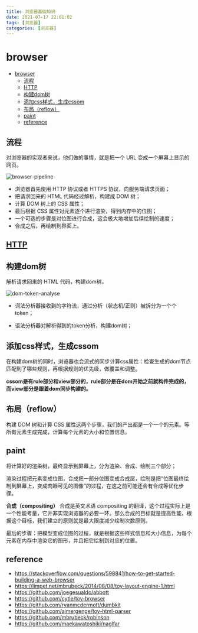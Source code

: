 ```yaml
---
title: 浏览器基础知识
date: 2021-07-17 22:01:02
tags: [浏览器]
categories: [浏览器]
---
```


# browser
- [browser](#browser)
  - [流程](#流程)
  - [HTTP](#http)
  - [构建dom树](#构建dom树)
  - [添加css样式，生成cssom](#添加css样式生成cssom)
  - [布局（reflow）](#布局reflow)
  - [paint](#paint)
  - [reference](#reference)
## 流程

对浏览器的实现者来说，他们做的事情，就是把一个 URL 变成一个屏幕上显示的网页。

![browser-pipeline](https://booker-17dbbd-1252444055.tcloudbaseapp.com/cdn/fe-cdn/browser-pipeline.jpg)

+ 浏览器首先使用 HTTP 协议或者 HTTPS 协议，向服务端请求页面；
+ 把请求回来的 HTML 代码经过解析，构建成 DOM 树；
+ 计算 DOM 树上的 CSS 属性；
+ 最后根据 CSS 属性对元素逐个进行渲染，得到内存中的位图；
+ 一个可选的步骤是对位图进行合成，这会极大地增加后续绘制的速度；
+ 合成之后，再绘制到界面上。

## [HTTP](./HTTP.md)

## 构建dom树

解析请求回来的 HTML 代码，构建dom树。

![dom-token-analyse](https://booker-17dbbd-1252444055.tcloudbaseapp.com/cdn/fe-cdn/dom-token-analyse.png)

+ 词法分析器接收到的字符流，通过分析（状态机/正则）被拆分为一个个token；

+ 语法分析器对解析得到的token分析，构建dom树；

## 添加css样式，生成cssom

在构建dom树的同时，浏览器也会流式的同步计算css属性：检查生成的dom节点匹配到了哪些规则，再根据规则的优先级，做覆盖和调整。

**cssom是有rule部分和view部分的，rule部分是在dom开始之前就构件完成的，而view部分是跟着dom同步构建的。**

## 布局（reflow）

构建 DOM 树和计算 CSS 属性这两个步骤，我们的产出都是一个一个的元素。等所有元素生成完成，计算每个元素的大小和位置信息。

## paint

将计算好的渲染树，最终显示到屏幕上，分为渲染、合成、绘制三个部分；

渲染过程把元素变成位图，合成把一部分位图变成合成层，绘制是把“位图最终绘制到屏幕上，变成肉眼可见的图像”的过程，在这之前可能还会有合成等优化步骤。

**合成（compositing）** 
合成是英文术语 compositing 的翻译，这个过程实际上是一个性能考量，它并非实现浏览器的必要一环。那么合成的目标就是提高性能，根据这个目标，我们建立的原则就是最大限度减少绘制次数原则。

最后的步骤：把模型变成位图的过程，就是根据这些样式信息和大小信息，为每个元素在内存中渲染它的图形，并且把它绘制到对应的位置。


## reference

+ https://stackoverflow.com/questions/598841/how-to-get-started-building-a-web-browser
+ https://limpet.net/mbrubeck/2014/08/08/toy-layout-engine-1.html 
+ https://github.com/joegesualdo/abbott 
+ https://github.com/cytle/toy-browser 
+ https://github.com/ryanmcdermott/dumbkit 
+ https://github.com/aimergenge/toy-html-parser 
+ https://github.com/mbrubeck/robinson
+ https://github.com/maekawatoshiki/naglfar 